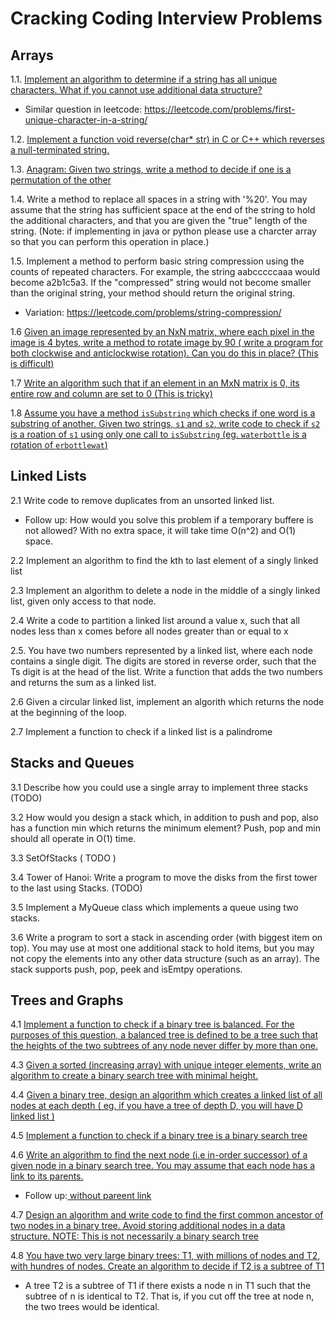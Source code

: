 # Cracking Coding Interview Problems

## Arrays

1.1. [Implement an algorithm to determine if a string has all unique characters. What if you cannot use additional data structure?](https://leetcode.com/problems/contains-duplicate/)
  - Similar question in leetcode: https://leetcode.com/problems/first-unique-character-in-a-string/

1.2. [Implement a function void reverse(char* str) in C or C++ which reverses a null-terminated string.](https://leetcode.com/problems/reverse-string/)

1.3. [Anagram: Given two strings, write a method to decide if one is a permutation of the other
](https://leetcode.com/problems/valid-anagram/)

1.4. Write a method to replace all spaces in a string with '%20'. You may assume that the string has sufficient space at the end of the string to hold the additional characters, and that you are given the "true" length of the string. (Note: if implementing in java or python please use a charcter array so that you can perform this operation in place.)

1.5. Implement a method to perform basic string compression using the counts of repeated characters. For example, the string aabcccccaaa would become a2b1c5a3. If the "compressed" string would not become smaller than the original string, your method should return the original string.
  - Variation: https://leetcode.com/problems/string-compression/

1.6 [Given an image represented by an NxN matrix, where each pixel in the image is 4 bytes, write a method to rotate image by 90 ( write a program for both clockwise and anticlockwise rotation). Can you do this in place? (This is difficult)](https://leetcode.com/problems/rotate-image/)

1.7 [Write an algorithm such that if an element in an MxN matrix is 0, its entire row and column are set to 0 (This is tricky)](https://leetcode.com/problems/set-matrix-zeroes/)

1.8 [Assume you have a method `isSubstring` which checks if one word is a substring of another. Given two strings, `s1` and `s2`, write code to check if `s2` is a roation of `s1` using only one call to `isSubstring` (eg. `waterbottle` is a rotation of `erbottlewat`)](https://leetcode.com/problems/rotate-string/)

## Linked Lists

2.1 Write code to remove duplicates from an unsorted linked list.

- Follow up: How would you solve this problem if a temporary buffere is not allowed? With no extra space, it will take time O(n^2) and O(1) space.

2.2 Implement an algorithm to find the kth to last element of a singly linked list

2.3 Implement an algorithm to delete a node in the middle of a singly linked list, given only access to that node.

2.4 Write a code to partition a linked list around a value x, such that all nodes less than x comes before all nodes greater than or equal to x

2.5. You have two numbers represented by a linked list, where each node contains a single digit. The digits are stored in reverse order, such that the Ts digit is at the head of the list. Write a function that adds the two numbers and returns the sum
as a linked list.

2.6 Given a circular linked list, implement an algorith which returns the node at the beginning of the loop.

2.7 Implement a function to check if a linked list is a palindrome

## Stacks and Queues

3.1 Describe how you could use a single array to implement three stacks (TODO)

3.2 How would you design a stack which, in addition to push and pop, also has a function min which returns the minimum element? Push, pop and min should all operate in O(1) time.

3.3 SetOfStacks ( TODO )

3.4 Tower of Hanoi: Write a program to move the disks from the first tower to the last using Stacks. (TODO)

3.5 Implement a MyQueue class which implements a queue using two stacks.

3.6 Write a program to sort a stack in ascending order (with biggest item on top). You may use at most one additional stack to hold items, but you may not copy the elements into any other data structure (such as an array). The stack supports push, pop, peek and isEmtpy operations.

## Trees and Graphs

4.1 [Implement a function to check if a binary tree is balanced. For the purposes of
this question, a balanced tree is defined to be a tree such that the heights of the
two subtrees of any node never differ by more than one.](https://leetcode.com/problems/balanced-binary-tree/)

4.3 [Given a sorted (increasing array) with unique integer elements, write an algorithm to create a binary search tree with minimal height.](https://leetcode.com/problems/convert-sorted-array-to-binary-search-tree/)

4.4 [Given a binary tree, design an algorithm which creates a linked list of all nodes at each depth ( eg. if you have a tree of depth D, you will have D linked list )](https://leetcode.com/problems/binary-tree-level-order-traversal/)

4.5 [Implement a function to check if a binary tree is a binary search tree](https://leetcode.com/problems/validate-binary-search-tree/)

4.6 [Write an algorithm to find the next node (i.e in-order successor) of a given node in a binary search tree. You may assume that each node has a link to its parents.](https://leetcode.com/problems/inorder-successor-in-bst-ii/solution/)
- Follow up:[ without pareent link](https://leetcode.com/problems/inorder-successor-in-bst/)

4.7 [Design an algorithm and write code to find the first common ancestor of two nodes
in a binary tree. Avoid storing additional nodes in a data structure. NOTE: This is not
necessarily a binary search tree](https://leetcode.com/problems/lowest-common-ancestor-of-a-binary-tree/)

4.8 [You have two very large binary trees: T1, with millions of nodes and T2, with hundres of nodes. Create an algorithm to decide if T2 is a subtree of T1](https://leetcode.com/problems/subtree-of-another-tree/)

- A tree T2 is a subtree of T1 if there exists a node n in T1 such that the subtree of n is identical to T2. That is, if you cut off the tree at node n, the two trees would be identical.
